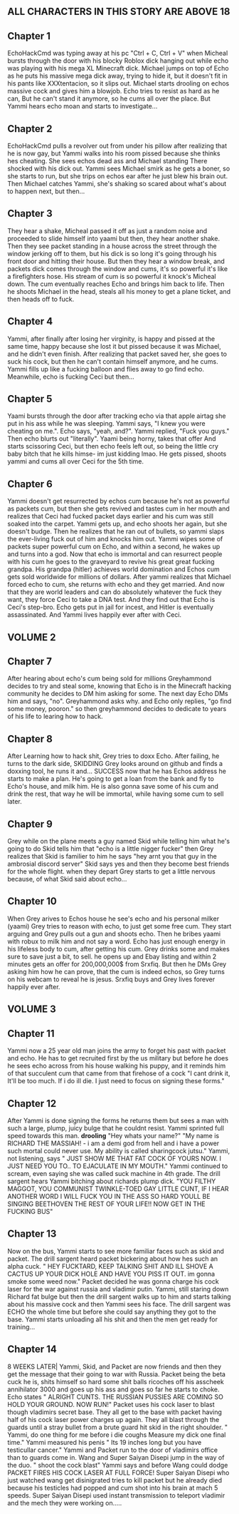 ## ALL CHARACTERS IN THIS STORY ARE ABOVE 18

## Chapter 1

EchoHackCmd was typing away at his pc "Ctrl + C, Ctrl + V"
when Micheal bursts through the door with his blocky Roblox dick hanging out
while echo was playing with his mega XL Minecraft dick.
Michael jumps on top of Echo as he puts his massive mega dick away,
trying to hide it, but it doesn't fit in his pants like XXXtentacion, so it slips out.
Michael starts drooling on echos massive cock and gives him a blowjob.
Echo tries to resist as hard as he can, But he can't stand it anymore, so he cums all over the place.
But Yammi hears echo moan and starts to investigate... 

## Chapter 2

EchoHackCmd pulls a revolver out from under his pillow after realizing that he is now gay,
but Yammi walks into his room pissed because she thinks hes cheating.
She sees echos dead ass and Michael standing There shocked with his dick out.
Yammi sees Michael smirk as he gets a boner, so she starts to run,
but she trips on echos ear after he just blew his brain out.
Then Michael catches Yammi, she's shaking so scared about what's about to happen next, but then...

## Chapter 3

They hear a shake, Micheal passed it off as just a random noise and proceeded to slide himself into yaami
but then, they hear another shake. Then they see packet standing in a house across the street through the window
jerking off to them, but his dick is so long it's going through his front door and hitting their house.
But then they hear a window break, and packets dick comes through the window and cums,
it's so powerful it's like a firefighters hose. His stream of cum is so powerful it knock's Micheal down.
The cum eventually reaches Echo and brings him back to life. Then he shoots Michael in the head,
steals all his money to get a plane ticket, and then heads off to fuck.

## Chapter 4

Yammi, after finally after losing her virginity, is happy and pissed at the same time,
happy because she lost it but pissed because it was Michael, and he didn't even finish.
After realizing that packet saved her, she goes to suck his cock, but then he can't contain himself anymore,
and he cums. Yammi fills up like a fucking balloon and flies away to go find echo.
Meanwhile, echo is fucking Ceci but then...

## Chapter 5

Yaami bursts through the door after tracking echo via that apple airtag she put in his ass while he was sleeping.
Yammi says, "I knew you were cheating on me.". Echo says, "yeah, and?".
Yammi replied, "Fuck you guys." Then echo blurts out "literally". Yaami being horny, takes that offer
And starts scissoring Ceci, but then echo feels left out,
so being the little cry baby bitch that he kills himse- im just kidding lmao.
He gets pissed, shoots yammi and cums all over Ceci for the 5th time.
 
## Chapter 6

Yammi doesn't get resurrected by echos cum because he's not as powerful as packets cum,
but then she gets revived and tastes cum in her mouth and realizes that Ceci had fucked packet days earlier
and his cum was still soaked into the carpet. Yammi gets up, and echo shoots her again,
but she doesn't budge. Then he realizes that he ran out of bullets,
so yammi slaps the ever-living fuck out of him and knocks him out.
Yammi wipes some of packets super powerful cum on Echo, and within a second,
he wakes up and turns into a god. Now that echo is immortal and can resurrect people with his cum
he goes to the graveyard to revive his great great fucking grandpa.
His grandpa (hitler) achieves world domination and Echos cum gets sold worldwide for millions of dollars.
After yammi realizes that Michael forced echo to cum, she returns with echo and they get married.
And now that they are world leaders and can do absolutely whatever the fuck they want,
they force Ceci to take a DNA test. And they find out that Echo is Ceci's step-bro.
Echo gets put in jail for incest, and Hitler is eventually assassinated. And Yammi lives happily ever after with Ceci.

## VOLUME 2

## Chapter 7

After hearing about echo's cum being sold for millions Greyhammond decides to try and steal some,
knowing that Echo is in the Minecraft hacking community he decides to DM him asking for some.
The next day Echo DMs him and says, "no". Greyhammond asks why. and Echo only replies,
"go find some money, pooron." so then greyhammond decides to dedicate to years of his life to learing how to hack.

## Chapter 8

After Learning how to hack shit, Grey tries to doxx Echo.
After failing, he turns to the dark side, SKIDDING
Grey looks around on github and finds a doxxing tool,
he runs it and... SUCCESS
now that he has Echos address he starts to make a plan.
He's going to get a loan from the bank and fly to Echo's house,
and milk him. He is also gonna save some of his cum and drink the rest,
that way he will be immortal,
while having some cum to sell later.

## Chapter 9

Grey while on the plane meets a guy named Skid
while telling him what he's going to do
Skid tells him that "echo is a little nigger fucker"
then Grey realizes that Skid is familier to him
he says "hey arnt you that guy in the ambrosial discord server"
Skid says yes and then they become best friends for the whole flight.
when they depart Grey starts to get a little nervous because,
of what Skid said about echo...

## Chapter 10

When Grey arives to Echos house he see's echo and his personal milker (yaami)
Grey tries to reason with echo, to just get some free cum.
They start arguing and Grey pulls out a gun and shoots echo.
Then he bribes yaami with robux to milk him and not say a word.
Echo has just enough energy in his lifeless body to cum,
after getting his cum. Grey drinks some and makes sure to save just a bit,
to sell. he opens up and Ebay listing and within 2 minutes gets an offer for 
200,000,000$ from Srxfiq. But then he DMs Grey asking him how he can prove,
that the cum is indeed echos, so Grey turns on his webcam to reveal he is jesus.
Srxfiq buys and Grey lives forever happily ever after.

## VOLUME 3

## Chapter 11

Yammi now a 25 year old man joins the army to forget his past with packet and echo.
He has to get recruited first by the us military but before he does he sees echo across from his house walking his puppy,
and it reminds him of that succulent cum that came from that firehose of a cock "I cant drink it, It'll be too much. If i do ill die. I just need to focus on signing these forms."

## Chapter 12


After Yammi is done signing the forms he returns them but sees a man with such a large, plump, juicy bulge that he couldnt resist.
Yammi sprinted full speed towards this man. **drooling** "Hey whats your name?" "My name is RICHARD THE MASSIAH! -
i am a demi god from hell and i have a power such mortal could never use. My ability is called sharingcock jutsu."
Yammi, not listening, says " JUST SHOW ME THAT FAT COCK OF YOURS NOW. I JUST NEED YOU TO.. TO EJACULATE IN MY MOUTH."
Yammi continued to scream, even saying she was called suck machine in 4th grade.
The drill sargent hears Yammi bitching about richards plump dick.
"YOU FILTHY MAGGOT, YOU COMMUNIST TWINKLE-TOED GAY LITTLE CUNT, IF I HEAR ANOTHER WORD I WILL FUCK YOU IN THE ASS SO HARD YOULL BE SINGING BEETHOVEN THE REST OF YOUR LIFE!! NOW GET IN THE FUCKING BUS"

## Chapter 13


Now on the bus, Yammi starts to see more familiar faces such as skid and packet. The drill sargent heard packet bickering about how hes such an alpha cuck. " HEY FUCKTARD, KEEP TALKING SHIT AND ILL SHOVE A CACTUS UP YOUR DICK HOLE AND HAVE YOU PISS IT OUT. im gonna smoke some weed now." Packet decided he was gonna charge his cock laser for the war against russia and vladimir putin.
Yammi, still staring down Richard fat bulge but then the drill sargent walks up to him and starts talking about his massive cock and then Yammi sees his face. The drill sargent was ECHO the whole time but before she could say anything they got to the base.
Yammi starts unloading all his shit and then the men get ready for training...

## Chapter 14


8 WEEKS LATER| Yammi, Skid, and Packet are now friends and then they get the message that their going to war with Russia. Packet being the beta cuck he is, shits himself so hard some shit balls ricoches off his asscheek annihilator 3000 and goes up his ass and goes so far he starts to choke. Echo states " ALRIGHT CUNTS. THE RUSSIAN PUSSIES ARE COMING SO HOLD YOUR GROUND. NOW RUN!" Packet uses his cock laser to blast though vladimirs secret base. They all get to the base with packet having half of his cock laser power charges up again. They all blast through the guards until a stray bullet from a brute guard hit skid in the right shoulder. " Yammi, do one thing for me before i die coughs Measure my dick one final time." Yammi measured his penis " Its 19 inches long but you have testicullar cancer." Yammi and Packet run to the door of vladimirs office than to guards come in. Wang and Super Saiyan Disepi jump in the way of the duo. " shoot the cock blast" Yammi says and before Wang could dodge PACKET FIRES HIS COCK LASER AT FULL FORCE! Super Saiyan Disepi who just watched wang get disinigrated tries to kill packet but he already died because his testicles had popped and cum shot into his brain at mach 5 speeds. Super Saiyan Disepi used instant transmission to teleport vladimir and the mech they were working on.....
